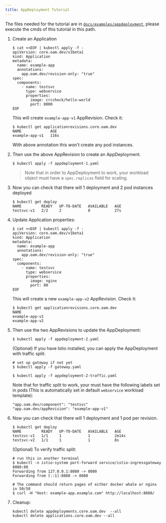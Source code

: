 ```yaml
---
title: AppDeployment Tutorial
---
```


The files needed for the tutorial are in [`docs/examples/appdeployment`](https://github.com/oam-dev/kubevela/tree/master/docs/examples/appdeployment), 
please execute the cmds of this tutorial in this path.

1. Create an Application

   ```shell
   $ cat <<EOF | kubectl apply -f -
   apiVersion: core.oam.dev/v1beta1
   kind: Application
   metadata:
     name: example-app
     annotations:
       app.oam.dev/revision-only: "true"
   spec:
     components:
       - name: testsvc
         type: webservice
         properties:
           image: crccheck/hello-world
           port: 8000
   EOF
   ```

   This will create `example-app-v1` AppRevision. Check it:

   ```shell
   $ kubectl get applicationrevisions.core.oam.dev
   NAME             AGE
   example-app-v1   116s
   ```

   With above annotation this won't create any pod instances.

1. Then use the above AppRevision to create an AppDeployment.

   ```shell
   $ kubectl apply -f appdeployment-1.yaml
   ```

   > Note that in order to AppDeployment to work, your workload object must have a `spec.replicas` field for scaling.

1. Now you can check that there will 1 deployment and 2 pod instances deployed

   ```shell
   $ kubectl get deploy
   NAME         READY   UP-TO-DATE   AVAILABLE   AGE
   testsvc-v1   2/2     2            0           27s
   ```

1. Update Application properties:

   ```shell
   $ cat <<EOF | kubectl apply -f -
   apiVersion: core.oam.dev/v1beta1
   kind: Application
   metadata:
     name: example-app
     annotations:
       app.oam.dev/revision-only: "true"
   spec:
     components:
       - name: testsvc
         type: webservice
         properties:
           image: nginx
           port: 80
   EOF
   ```

   This will create a new `example-app-v2` AppRevision. Check it:

   ```shell
   $ kubectl get applicationrevisions.core.oam.dev
   NAME
   example-app-v1
   example-app-v2
   ```

1. Then use the two AppRevisions to update the AppDeployment:

   ```shell
   $ kubectl apply -f appdeployment-2.yaml
   ```

   (Optional) If you have Istio installed, you can apply the AppDeployment with traffic split:

   ```shell
   # set up gateway if not yet
   $ kubectl apply -f gateway.yaml

   $ kubectl apply -f appdeployment-2-traffic.yaml
   ```

   Note that for traffic split to work, your must have the following labels set in pods (This is automatically set in default `webservice` workload template):

   ```shell
   "app.oam.dev/component": "testsvc"
   "app.oam.dev/appRevision": "example-app-v1"
   ```

1. Now you can check that there will 1 deployment and 1 pod per revision.

   ```shell
   $ kubectl get deploy
   NAME         READY   UP-TO-DATE   AVAILABLE   AGE
   testsvc-v1   1/1     1            1           2m14s
   testsvc-v2   1/1     1            1           8s
   ```

   (Optional) To verify traffic split:

   ```shell
   # run this in another terminal
   $ kubectl -n istio-system port-forward service/istio-ingressgateway 8080:80
   Forwarding from 127.0.0.1:8080 -> 8080
   Forwarding from [::1]:8080 -> 8080

   # The command should return pages of either docker whale or nginx in 50/50
   $ curl -H "Host: example-app.example.com" http://localhost:8080/
   ```

1. Cleanup:

   ```shell
   kubectl delete appdeployments.core.oam.dev  --all
   kubectl delete applications.core.oam.dev --all
   ```
